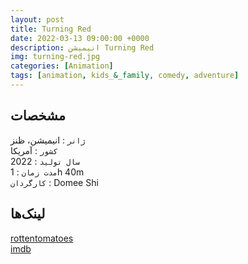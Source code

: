 ```yaml
---
layout: post
title: Turning Red
date: 2022-03-13 09:00:00 +0000
description: انیمیشن Turning Red
img: turning-red.jpg
categories: [Animation]
tags: [animation, kids_&_family, comedy, adventure]
---
```


## مشخصات

`ژانر` : انیمیشن، ظنز  
`کشور` : آمریکا  
`سال تولید` : 2022  
`مدت زمان` : 1h 40m  
`کارگردان` : Domee Shi

## لینک‌ها

[rottentomatoes](https://www.rottentomatoes.com/m/turning_red)  
[imdb](https://www.imdb.com/title/tt8097030/reference/)